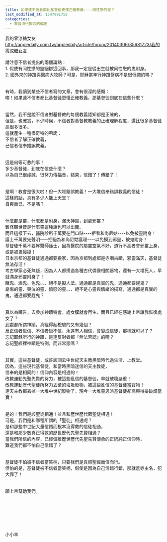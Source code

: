```yaml
---
title: 如果連不信者都比基督徒更懂正確教義----同性戀的靈？
last_modified_at: 1547991758
categories:
  - 教會流行觀念的偏差
---
```


我的零涼糖女友<br>http://appledaily.com.tw/appledaily/article/forum/20140306/35681723/我的零涼糖女友<br><br><!--more-->請注意不信者提出的兩個論點：<br>1.	假使有同性戀的靈綑綁這回事，那我一定是從出生就被同性戀的鬼附身。<br>2.	國外來的神蹟與醫病大牧師？可是，耶穌當年行神蹟醫病不是很低調的嗎？<br><br><br>有時，我讀到某些不信者寫的文章，會有很深的感慨：<br>唉！如果連不信者都比基督徒更懂正確教義，那基督徒到底在信些什麼？<br><br><br>當然，我不是說不信者對基督教的每個教義認知都是正確的，<br>但是，也確實，不少時候，不信者對基督教教義的正確理解程度，還比很多基督徒高很多很多。<br>這就產生一種很奇特的弔詭：<br>不信者了解正確教義，<br>已信者信奉錯誤教義。<br><br><br>這是何等可悲的事！<br>多少基督徒，到底在信些什麼？<br>以為自己很虔誠、很努力傳福音，結果，信錯了！傳錯了！<br><br><br>是啊！教會是很大啦！但一大堆錯誤教義！一大堆信奉錯誤教義的信徒！<br>這樣的話，真有多少人能上天堂？<br>自爽而已，不是嗎？<br><br><br>什麼都是靈，什麼都是附身，滿天神魔，到處邪靈？<br>難怪觀世音是什麼靈這種話也可以出籠。<br>而且這樣下去，醫院診所千萬要在門口貼----拒看和尚尼姑----以免被靈附身！<br>護士千萬要先聲明----拒絕為和尚尼姑護理----以免摸到邪靈，被鬼附身！<br>基督徒千萬不要幹醫師護士，因為醫院的屬靈空氣不好，道行不高者會邪靈上身，或是被鬼侵擾！<br>日本京都的基督徒通通都要搬家，因為京都到處都是寺廟古蹟，邪靈滿天，基督徒無法存活！<br>考古學家必死無疑，因為人人都摸過各種古代偶像相關器物，還有一大堆死人，早就滿身邪靈附身了！<br>賭鬼、酒鬼、色鬼、、、絕不是擬人法，通通都是真實的鬼，通通都要趕鬼？<br>憂傷的靈、哭泣的靈、憤怒的靈、、、絕不是心靈與情緒的描寫，通通都是真實的鬼，通通都要趕鬼？<br><br><br>真以為禱告，去參加神蹟特會，處女膜就會再生，而且已經在感謝上帝讓我恢復處女了？<br>到處都所謂神蹟，真經得起檢驗的又有幾個？<br>反正信者恆信、不信者恆不信，永遠有人相信，會變成信徒，那樣就可以了？<br>忘記耶穌所行的神蹟，是連反對者都『無法否認』的嗎？<br>忘記聖經裡神蹟是特例，而非常態嗎？<br><br><br>其實，這些基督徒，或許該回去中世紀天主教黑暗時代過生活、上教堂。<br>因為，這些現代基督徒，和當時黑暗迷信的天主教徒，<br>信奉的是相同的！信仰內容是相通的！<br>改教運動先聖先賢的努力，被這些亂信的基督徒，早就破壞嚴重！<br>改教運動歷代聖徒所努力丟棄的垃圾廢物，被這些亂信的基督徒當寶物！<br>連天主教都丟掉一大堆中世紀廢物了，現今一大堆靈恩派基督徒卻高興得撿破爛當寶！<br><br><br>是的！我們是該聖徒相通！並且和歷世歷代眾聖徒相通！<br>可是，我們是和哪種所謂的「聖徒」相通呢？<br>是和那些中世紀大量信錯而根本沒得救的信徒相通，<br>還是和那少數真正得救的歷世歷代先聖先賢相通？<br>當我們所信的內容，已經偏離歷世歷代先聖先賢傳承的正統純正信仰時，<br>難道我們都不怕自己信錯了？<br><br><br>基督徒不怕被不信者當笑柄，只要我們是真照聖經而信而行。<br>但怕的是，基督徒被不信者當笑柄，假使是因為自己信錯行錯，那就羞辱主名，犯大罪了！<br><br><br>願上帝幫助我們。<br><br><br><br><br><br><br><br>小小羊<br><br><br><br><br><br><br><br>
